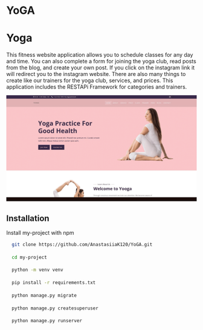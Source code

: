 # YoGA


# Yoga

This fitness website application allows you to schedule  classes for any day and time. You can also complete a form for joining the yoga club, read posts from the blog, and create your own post. If you click on the instagram link it will redirect you to the instagram website. There are also many things to create like our trainers for the yoga club, services, and prices. This application includes the RESTAPi Framework for categories and trainers.

![](my_gif.gif)


## Installation

Install my-project with npm

```bash
  git clone https://github.com/AnastasiiaK120/YoGA.git

  cd my-project

  python -m venv venv

  pip install -r requirements.txt

  python manage.py migrate

  python manage.py createsuperuser

  python manage.py runserver
